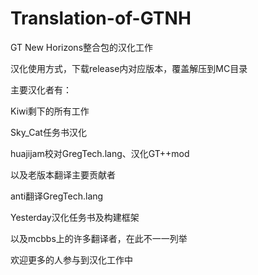 # Translation-of-GTNH

GT New Horizons整合包的汉化工作


汉化使用方式，下载release内对应版本，覆盖解压到MC目录


 



主要汉化者有：

Kiwi剩下的所有工作

Sky_Cat任务书汉化

huajijam校对GregTech.lang、汉化GT++mod


以及老版本翻译主要贡献者

anti翻译GregTech.lang

Yesterday汉化任务书及构建框架

以及mcbbs上的许多翻译者，在此不一一列举



欢迎更多的人参与到汉化工作中
